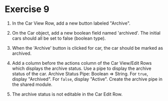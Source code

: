 # Exercise 9

1. In the Car View Row, add a new button labeled "Archive".

2. On the Car object, add a new boolean field named 'archived'. The initial cars should all be set to false (boolean type).

3. When the 'Archive' button is clicked for car, the car should be marked as archived.

4. Add a column before the actions column of the Car View/Edit Rows which displays the archive status. Use a pipe to display the archive status of the car. Archive Status Pipe: Boolean => String. For `true`, display "Archived". For `false`, display "Active". Create the archive pipe in the shared module.

5. The archive status is not editable in the Car Edit Row.
